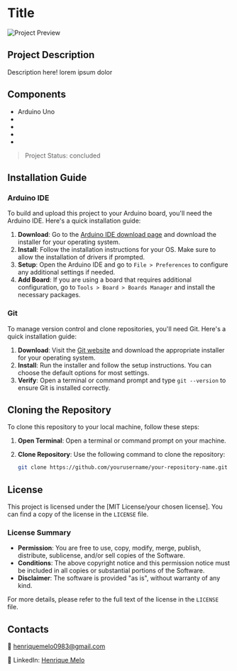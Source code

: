 # Title

![Project Preview](assets/preview.jpg)

## Project Description

Description here! lorem ipsum dolor 

## Components

- Arduino Uno
- 
- 
- 
- 


> Project Status: concluded


## Installation Guide

### Arduino IDE

To build and upload this project to your Arduino board, you'll need the Arduino IDE. Here's a quick installation guide:

1. **Download**: Go to the [Arduino IDE download page](https://www.arduino.cc/en/software) and download the installer for your operating system.
2. **Install**: Follow the installation instructions for your OS. Make sure to allow the installation of drivers if prompted.
3. **Setup**: Open the Arduino IDE and go to `File > Preferences` to configure any additional settings if needed.
4. **Add Board**: If you are using a board that requires additional configuration, go to `Tools > Board > Boards Manager` and install the necessary packages.

### Git

To manage version control and clone repositories, you'll need Git. Here's a quick installation guide:

1. **Download**: Visit the [Git website](https://git-scm.com/) and download the appropriate installer for your operating system.
2. **Install**: Run the installer and follow the setup instructions. You can choose the default options for most settings.
3. **Verify**: Open a terminal or command prompt and type `git --version` to ensure Git is installed correctly.

## Cloning the Repository

To clone this repository to your local machine, follow these steps:

1. **Open Terminal**: Open a terminal or command prompt on your machine.
2. **Clone Repository**: Use the following command to clone the repository:

   ```bash
   git clone https://github.com/yourusername/your-repository-name.git


## License

This project is licensed under the [MIT License/your chosen license]. You can find a copy of the license in the `LICENSE` file. 

### License Summary

- **Permission**: You are free to use, copy, modify, merge, publish, distribute, sublicense, and/or sell copies of the Software.
- **Conditions**: The above copyright notice and this permission notice must be included in all copies or substantial portions of the Software.
- **Disclaimer**: The software is provided "as is", without warranty of any kind. 

For more details, please refer to the full text of the license in the `LICENSE` file.   

## Contacts

📧 henriquemelo0983@gmail.com

💼 LinkedIn: [Henrique Melo](https://www.linkedin.com/in/henrique-de-oliveira-melo-933a41203/)